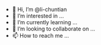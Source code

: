 - 👋 Hi, I’m @li-chuntian
- 👀 I’m interested in ...
- 🌱 I’m currently learning ...
- 💞️ I’m looking to collaborate on ...
- 📫 How to reach me ...

<!---
li-chuntian/li-chuntian is a ✨ special ✨ repository because its `README.md` (this file) appears on your GitHub profile.
You can click the Preview link to take a look at your changes.
--->
